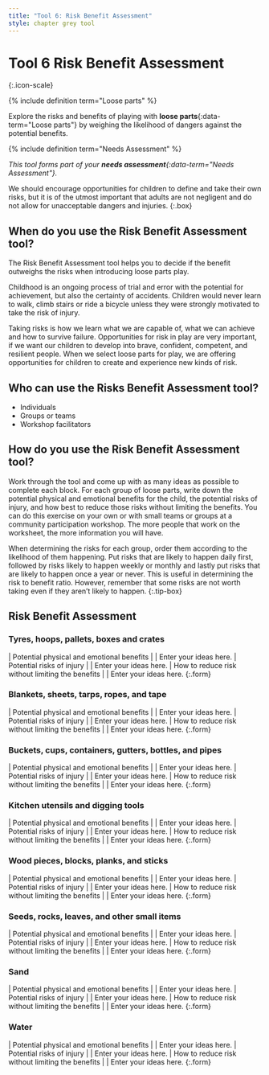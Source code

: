 ```yaml
---
title: "Tool 6: Risk Benefit Assessment"
style: chapter grey tool
---
```


# **Tool 6** Risk Benefit Assessment
{:.icon-scale}

{% include definition term="Loose parts" %}

Explore the risks and benefits of playing with **loose parts**{:data-term="Loose parts"} by weighing the likelihood of dangers against the potential benefits.

{% include definition term="Needs Assessment" %}

*This tool forms part of your **needs assessment**{:data-term="Needs Assessment"}.*

We should encourage opportunities for children to define and take their own risks, but it is of the utmost important that adults are not negligent and do not allow for unacceptable dangers and injuries.
{:.box}

## When do you use the Risk Benefit Assessment tool?

The Risk Benefit Assessment tool helps you to decide if the benefit outweighs the risks when introducing loose parts play.

Childhood is an ongoing process of trial and error with the potential for achievement, but also the certainty of accidents. Children would never learn to walk, climb stairs or ride a bicycle unless they were strongly motivated to take the risk of injury.

Taking risks is how we learn what we are capable of, what we can achieve and how to survive failure. Opportunities for risk in play are very important, if we want our children to develop into brave, confident, competent, and resilient people. When we select loose parts for play, we are offering opportunities for children to create and experience new kinds of risk.

## Who can use the Risks Benefit Assessment tool?

-   Individuals
-   Groups or teams
-   Workshop facilitators

## How do you use the Risk Benefit Assessment tool?

Work through the tool and come up with as many ideas as possible to complete each block. For each group of loose parts, write down the potential physical and emotional benefits for the child, the potential risks of injury, and how best to reduce those risks without limiting the benefits. You can do this exercise on your own or with small teams or groups at a community participation workshop. The more people that work on the worksheet, the more information you will have.

When determining the risks for each group, order them according to the likelihood of them happening. Put risks that are likely to happen daily first, followed by risks likely to happen weekly or monthly and lastly put risks that are likely to happen once a year or never. This is useful in determining the risk to benefit ratio. However, remember that some risks are not worth taking even if they aren’t likely to happen.
{:.tip-box}

## Risk Benefit Assessment

### Tyres, hoops, pallets, boxes and crates

| Potential physical and emotional benefits | | Enter your ideas here.
| Potential risks of injury | | Enter your ideas here.
| How to reduce risk without limiting the benefits | | Enter your ideas here.
{:.form}

### Blankets, sheets, tarps, ropes, and tape

| Potential physical and emotional benefits | | Enter your ideas here.
| Potential risks of injury | | Enter your ideas here.
| How to reduce risk without limiting the benefits | | Enter your ideas here.
{:.form}

### Buckets, cups, containers, gutters, bottles, and pipes

| Potential physical and emotional benefits | | Enter your ideas here.
| Potential risks of injury | | Enter your ideas here.
| How to reduce risk without limiting the benefits | | Enter your ideas here.
{:.form}

### Kitchen utensils and digging tools

| Potential physical and emotional benefits | | Enter your ideas here.
| Potential risks of injury | | Enter your ideas here.
| How to reduce risk without limiting the benefits | | Enter your ideas here.
{:.form}

###  Wood pieces, blocks, planks, and sticks

| Potential physical and emotional benefits | | Enter your ideas here.
| Potential risks of injury | | Enter your ideas here.
| How to reduce risk without limiting the benefits | | Enter your ideas here.
{:.form}

### Seeds, rocks, leaves, and other small items

| Potential physical and emotional benefits | | Enter your ideas here.
| Potential risks of injury | | Enter your ideas here.
| How to reduce risk without limiting the benefits | | Enter your ideas here.
{:.form}

### Sand

| Potential physical and emotional benefits | | Enter your ideas here.
| Potential risks of injury | | Enter your ideas here.
| How to reduce risk without limiting the benefits | | Enter your ideas here.
{:.form}

### Water

| Potential physical and emotional benefits | | Enter your ideas here.
| Potential risks of injury | | Enter your ideas here.
| How to reduce risk without limiting the benefits | | Enter your ideas here.
{:.form}
